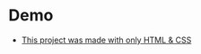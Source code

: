 
# Demo

- [This project was made with only HTML & CSS](https://mohamednagyzen.github.io/html-css-project/)